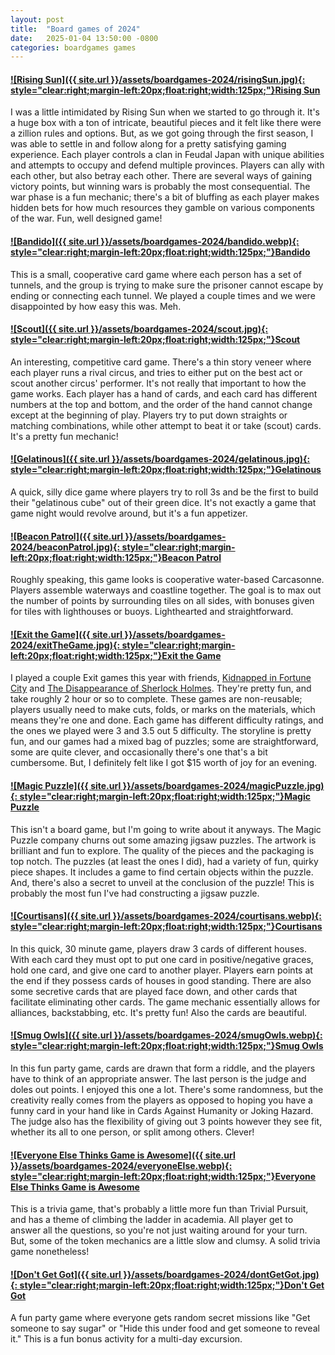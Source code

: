 ```yaml
---
layout: post
title:  "Board games of 2024"
date:   2025-01-04 13:50:00 -0800
categories: boardgames games
---
```




#### [![Rising Sun]({{ site.url }}/assets/boardgames-2024/risingSun.jpg){: style="clear:right;margin-left:20px;float:right;width:125px;"}](https://www.amazon.com/dp/B076PDV9KR/)[Rising Sun](https://www.amazon.com/dp/B076PDV9KR/)

I was a little intimidated by Rising Sun when we started to go through it. It's a huge box with a ton of intricate, beautiful pieces and it felt like there were a zillion rules and options. But, as we got going through the first season, I was able to settle in and follow along for a pretty satisfying gaming experience. Each player controls a clan in Feudal Japan with unique abilities and attempts to occupy and defend multiple provinces. Players can ally with each other, but also betray each other. There are several ways of gaining victory points, but winning wars is probably the most consequential. The war phase is a fun mechanic; there's a bit of bluffing as each player makes hidden bets for how much resources they gamble on various components of the war. Fun, well designed game!


#### [![Bandido]({{ site.url }}/assets/boardgames-2024/bandido.webp){: style="clear:right;margin-left:20px;float:right;width:125px;"}](https://boardgamegeek.com/boardgame/191925/bandido)[Bandido](https://boardgamegeek.com/boardgame/191925/bandido)
This is a small, cooperative card game where each person has a set of tunnels, and the group is trying to make sure the prisoner cannot escape by ending or connecting each tunnel. We played a couple times and we were disappointed by how easy this was. Meh.


#### [![Scout]({{ site.url }}/assets/boardgames-2024/scout.jpg){: style="clear:right;margin-left:20px;float:right;width:125px;"}](https://www.amazon.com/dp/B09Q99T87T/)[Scout](https://www.amazon.com/dp/B09Q99T87T/)
An interesting, competitive card game. There's a thin story veneer where each player runs a rival circus, and tries to either put on the best act or scout another circus' performer. It's not really that important to how the game works. Each player has a hand of cards, and each card has different numbers at the top and bottom, and the order of the hand cannot change except at the beginning of play. Players try to put down straights or matching combinations, while other attempt to beat it or take (scout) cards. It's a pretty fun mechanic! 


#### [![Gelatinous]({{ site.url }}/assets/boardgames-2024/gelatinous.jpg){: style="clear:right;margin-left:20px;float:right;width:125px;"}](https://www.amazon.com/dp/B09M8ZPDZ9/)[Gelatinous](https://www.amazon.com/dp/B09M8ZPDZ9/)
A quick, silly dice game where players try to roll 3s and be the first to build their "gelatinous cube" out of their green dice. It's not exactly a game that game night would revolve around, but it's a fun appetizer. 


#### [![Beacon Patrol]({{ site.url }}/assets/boardgames-2024/beaconPatrol.jpg){: style="clear:right;margin-left:20px;float:right;width:125px;"}](https://www.amazon.com/dp/B0C6NPQ7B1/)[Beacon Patrol](https://www.amazon.com/dp/B0C6NPQ7B1/)

Roughly speaking, this game looks is cooperative water-based Carcasonne. Players assemble waterways and coastline together. The goal is to max out the number of points by surrounding tiles on all sides, with bonuses given for tiles with lighthouses or buoys. Lighthearted and straightforward.


#### [![Exit the Game]({{ site.url }}/assets/boardgames-2024/exitTheGame.jpg){: style="clear:right;margin-left:20px;float:right;width:125px;"}](https://www.amazon.com/dp/B08TX1HTT5/)[Exit the Game](https://www.amazon.com/dp/B08TX1HTT5/)

I played a couple Exit games this year with friends, [Kidnapped in Fortune City](https://www.amazon.com//dp/B08TX1HTT5) and [The Disappearance of Sherlock Holmes](https://www.amazon.com//dp/B0BSHJBWRJ). They're pretty fun, and take roughly 2 hour or so to complete. These games are non-reusable; players usually need to make cuts, folds, or marks on the materials, which means they're one and done. Each game has different difficulty ratings, and the ones we played were 3 and 3.5 out 5 difficulty. The storyline is pretty fun, and our games had a mixed bag of puzzles; some are straightforward, some are quite clever, and occasionally there's one that's a bit cumbersome. But, I definitely felt like I got $15 worth of joy for an evening. 

#### [![Magic Puzzle]({{ site.url }}/assets/boardgames-2024/magicPuzzle.jpg){: style="clear:right;margin-left:20px;float:right;width:125px;"}](https://www.amazon.com/dp/B098YWXXV7/)[Magic Puzzle](https://www.amazon.com/dp/B098YWXXV7/)

This isn't a board game, but I'm going to write about it anyways. The Magic Puzzle company churns out some amazing jigsaw puzzles. The artwork is brilliant and fun to explore. The quality of the pieces and the packaging is top notch. The puzzles (at least the ones I did), had a variety of fun, quirky piece shapes. It includes a game to find certain objects within the puzzle. And, there's also a secret to unveil at the conclusion of the puzzle! This is probably the most fun I've had constructing a jigsaw puzzle.

#### [![Courtisans]({{ site.url }}/assets/boardgames-2024/courtisans.webp){: style="clear:right;margin-left:20px;float:right;width:125px;"}](https://www.amazon.com/dp/B098YWXXV7/)[Courtisans](https://www.amazon.com/dp/B098YWXXV7/)

In this quick, 30 minute game, players draw 3 cards of different houses. With each card they must opt to put one card in positive/negative graces, hold one card, and give one card to another player. Players earn points at the end if they possess cards of houses in good standing. There are also some secretive cards that are played face down, and other cards that facilitate eliminating other cards. The game mechanic essentially allows for alliances, backstabbing, etc. It's pretty fun! Also the cards are beautiful. 


#### [![Smug Owls]({{ site.url }}/assets/boardgames-2024/smugOwls.webp){: style="clear:right;margin-left:20px;float:right;width:125px;"}](https://boardgamegeek.com/boardgame/393343/smug-owls)[Smug Owls](https://boardgamegeek.com/boardgame/393343/smug-owls)

In this fun party game, cards are drawn that form a riddle, and the players have to think of an appropriate answer. The last person is the judge and doles out points. I enjoyed this one a lot. There's some randomness, but the creativity really comes from the players as opposed to hoping you have a funny card in your hand like in Cards Against Humanity or Joking Hazard. The judge also has the flexibility of giving out 3 points however they see fit, whether its all to one person, or split among others. Clever!


#### [![Everyone Else Thinks Game is Awesome]({{ site.url }}/assets/boardgames-2024/everyoneElse.webp){: style="clear:right;margin-left:20px;float:right;width:125px;"}](https://boardgamegeek.com/image/6331414/everyone-else-thinks-this-game-is-awesome)[Everyone Else Thinks Game is Awesome](https://boardgamegeek.com/image/6331414/everyone-else-thinks-this-game-is-awesome)

This is a trivia game, that's probably a little more fun than Trivial Pursuit, and has a theme of climbing the ladder in academia. All player get to answer all the questions, so you're not just waiting around for your turn. But, some of the token mechanics are a little slow and clumsy. A solid trivia game nonetheless!



#### [![Don't Get Got]({{ site.url }}/assets/boardgames-2024/dontGetGot.jpg){: style="clear:right;margin-left:20px;float:right;width:125px;"}](https://www.amazon.com/dp/B093QH1TRH/)[Don't Get Got](https://www.amazon.com/dp/B093QH1TRH/)

A fun party game where everyone gets random secret missions like "Get someone to say sugar" or "Hide this under food and get someone to reveal it." This is a fun bonus activity for a multi-day excursion.


